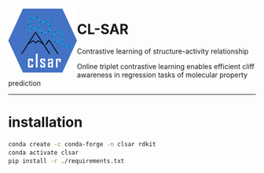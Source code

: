 <a href="url"><img src="./doc/image/logo.png" align="left" height="130" width="140" ></a>



# CL-SAR
Contrastive learning of structure-activity relationship


Online triplet contrastive learning enables efficient cliff awareness in regression tasks of molecular property prediction


------

# installation


```bash
conda create -c conda-forge -n clsar rdkit
conda activate clsar
pip install -r ./requirements.txt 


```
